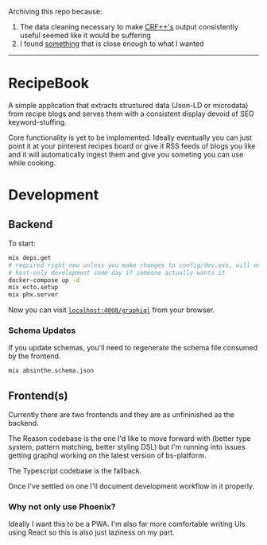 Archiving this repo because:

1. The data cleaning necessary to make [CRF++'s](https://taku910.github.io/crfpp/) output consistently useful seemed like it would be suffering
2. I found [something](https://www.paprikaapp.com/) that is close enough to what I wanted

---

# RecipeBook

A simple application that extracts structured data (Json-LD or microdata) from
recipe blogs and serves them with a consistent display devoid of SEO
keyword-stuffing.

Core functionality is yet to be implemented. Ideally eventually you can just
point it at your pinterest recipes board or give it RSS feeds of blogs you like and it
will automatically ingest them and give you someting you can use while cooking.


# Development

## Backend

To start:
```sh
mix deps.get
# required right now unless you make changes to config/dev.exs, will enable 
# host-only development some day if someone actually wants it
docker-compose up -d 
mix ecto.setup
mix phx.server
```

Now you can visit [`localhost:4000/graphiql`](http://localhost:4000/graphiql)
from your browser.

### Schema Updates 

If you update schemas, you'll need to regenerate the schema file consumed by
the frontend.

```sh
mix absinthe.schema.json
```

## Frontend(s)

Currently there are two frontends and they are as unfininished as the backend.

The Reason codebase is the one I'd like to move forward with (better type
system, pattern matching, better styling DSL) but I'm running into issues
getting graphql working on the latest version of bs-platform.

The Typescript codebase is the fallback.

Once I've settled on one I'll document development workflow in it properly.

### Why not only use Phoenix?

Ideally I want this to be a PWA. I'm also far more comfortable writing UIs
using React so this is also just laziness on my part.
